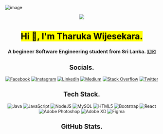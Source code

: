 ![image](https://github.com/Tharuu9/Tharuu9/assets/114207360/44e758d2-33cb-423a-9dc6-4a452c88d3a9)<div align="center">
<img src="https://media.giphy.com/media/RbDKaczqWovIugyJmW/giphy.gif">
</div>
<h1 align="center"><mark>Hi 👋, I'm Tharuka Wijesekara.</mark></h1>
<h3 align="center">A begineer Software Engineering student from Sri Lanka. 🇱🇰</h3>


<div align="center">
  
##  Socials. 

</div>

<div align="center">

[![Facebook](https://img.shields.io/badge/Facebook-%231877F2.svg?logo=Facebook&logoColor=white)](https://www.facebook.com/nuwangi.tharuka.31?mibextid=ZbWKwL
) [![Instagram](https://img.shields.io/badge/Instagram-%23E4405F.svg?logo=Instagram&logoColor=white)](https://instagram.com/nu_wa_ng_i_tha_ru_ka?igshid=Mzc0YWU1OWY=
) [![LinkedIn](https://img.shields.io/badge/LinkedIn-%230077B5.svg?logo=linkedin&logoColor=white)](https://www.linkedin.com/in/nuwangi-wijesekara-853aa0265/
) [![Medium](https://img.shields.io/badge/Medium-12100E?logo=medium&logoColor=white)](https://medium.com/@twijesekara770
) [![Stack Overflow](https://img.shields.io/badge/-Stackoverflow-FE7A16?logo=stack-overflow&logoColor=white)](https://stackoverflow.com/users/22142677/tharuka-wijesekara63) [![Twitter](https://img.shields.io/badge/Twitter-%231DA1F2.svg?logo=Twitter&logoColor=white)](https://twitter.com/wijesekara63) 

</div>

<div align="center">
  
##  Tech Stack. 

</div>

<div align="center">

  
![Java](https://img.shields.io/badge/java-%23ED8B00.svg?style=for-the-badge&logo=java&logoColor=white) ![JavaScript](https://img.shields.io/badge/javascript-%23323330.svg?style=for-the-badge&logo=javascript&logoColor=%23F7DF1E) ![NodeJS](https://img.shields.io/badge/node.js-6DA55F?style=for-the-badge&logo=node.js&logoColor=white) ![MySQL](https://img.shields.io/badge/mysql-%2300f.svg?style=for-the-badge&logo=mysql&logoColor=white) ![HTML5](https://img.shields.io/badge/html5-%23E34F26.svg?style=for-the-badge&logo=html5&logoColor=white) ![Bootstrap](https://img.shields.io/badge/bootstrap-%23563D7C.svg?style=for-the-badge&logo=bootstrap&logoColor=white) ![React](https://img.shields.io/badge/react-%2320232a.svg?style=for-the-badge&logo=react&logoColor=%2361DAFB)
![Adobe Photoshop](https://img.shields.io/badge/adobephotoshop-%2331A8FF.svg?style=for-the-badge&logo=adobephotoshop&logoColor=white) ![Adobe XD](https://img.shields.io/badge/Adobe%20XD-470137?style=for-the-badge&logo=Adobe%20XD&logoColor=#FF61F6) 	![Figma](https://img.shields.io/badge/figma-%23F24E1E.svg?style=for-the-badge&logo=figma&logoColor=white) 

</div>

<div align="center">
  
##  GitHub Stats.

</div>

